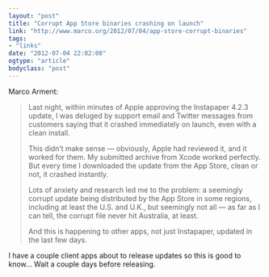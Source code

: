 ```yaml
---
layout: "post"
title: "Corrupt App Store binaries crashing on launch"
link: "http://www.marco.org/2012/07/04/app-store-corrupt-binaries"
tags: 
- "links"
date: "2012-07-04 22:02:08"
ogtype: "article"
bodyclass: "post"
---
```


Marco Arment:

> Last night, within minutes of Apple approving the Instapaper 4.2.3 update, I was deluged by support email and Twitter messages from customers saying that it crashed immediately on launch, even with a clean install.
> 
> This didn’t make sense — obviously, Apple had reviewed it, and it worked for them. My submitted archive from Xcode worked perfectly. But every time I downloaded the update from the App Store, clean or not, it crashed instantly.
> 
> Lots of anxiety and research led me to the problem: a seemingly corrupt update being distributed by the App Store in some regions, including at least the U.S. and U.K., but seemingly not all — as far as I can tell, the corrupt file never hit Australia, at least.
> 
> And this is happening to other apps, not just Instapaper, updated in the last few days.

I have a couple client apps about to release updates so this is good to know… Wait a couple days before releasing.